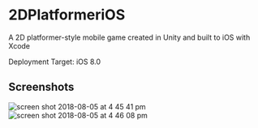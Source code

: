 # 2DPlatformeriOS

A 2D platformer-style mobile game created in Unity and built to iOS with Xcode

Deployment Target: iOS 8.0

## Screenshots

![screen shot 2018-08-05 at 4 45 41 pm](https://user-images.githubusercontent.com/40043090/43691291-4738fa7e-98cf-11e8-92f1-4252df7e02ae.png)
![screen shot 2018-08-05 at 4 46 08 pm](https://user-images.githubusercontent.com/40043090/43691292-474df528-98cf-11e8-90a6-01026a5fb482.png)

